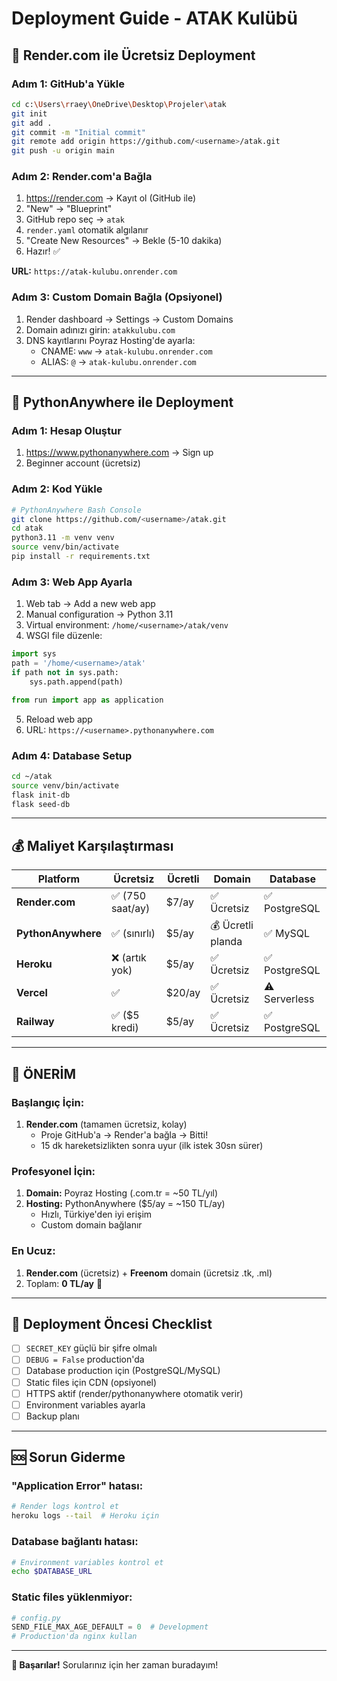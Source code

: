 # Deployment Guide - ATAK Kulübü

## 🚀 Render.com ile Ücretsiz Deployment

### Adım 1: GitHub'a Yükle
```bash
cd c:\Users\rraey\OneDrive\Desktop\Projeler\atak
git init
git add .
git commit -m "Initial commit"
git remote add origin https://github.com/<username>/atak.git
git push -u origin main
```

### Adım 2: Render.com'a Bağla
1. https://render.com → Kayıt ol (GitHub ile)
2. "New" → "Blueprint"
3. GitHub repo seç → `atak`
4. `render.yaml` otomatik algılanır
5. "Create New Resources" → Bekle (5-10 dakika)
6. Hazır! ✅

**URL:** `https://atak-kulubu.onrender.com`

### Adım 3: Custom Domain Bağla (Opsiyonel)
1. Render dashboard → Settings → Custom Domains
2. Domain adınızı girin: `atakkulubu.com`
3. DNS kayıtlarını Poyraz Hosting'de ayarla:
   - CNAME: `www` → `atak-kulubu.onrender.com`
   - ALIAS: `@` → `atak-kulubu.onrender.com`

---

## 🌟 PythonAnywhere ile Deployment

### Adım 1: Hesap Oluştur
1. https://www.pythonanywhere.com → Sign up
2. Beginner account (ücretsiz)

### Adım 2: Kod Yükle
```bash
# PythonAnywhere Bash Console
git clone https://github.com/<username>/atak.git
cd atak
python3.11 -m venv venv
source venv/bin/activate
pip install -r requirements.txt
```

### Adım 3: Web App Ayarla
1. Web tab → Add a new web app
2. Manual configuration → Python 3.11
3. Virtual environment: `/home/<username>/atak/venv`
4. WSGI file düzenle:

```python
import sys
path = '/home/<username>/atak'
if path not in sys.path:
    sys.path.append(path)

from run import app as application
```

5. Reload web app
6. URL: `https://<username>.pythonanywhere.com`

### Adım 4: Database Setup
```bash
cd ~/atak
source venv/bin/activate
flask init-db
flask seed-db
```

---

## 💰 Maliyet Karşılaştırması

| Platform | Ücretsiz | Ücretli | Domain | Database |
|----------|----------|---------|--------|----------|
| **Render.com** | ✅ (750 saat/ay) | $7/ay | ✅ Ücretsiz | ✅ PostgreSQL |
| **PythonAnywhere** | ✅ (sınırlı) | $5/ay | 💰 Ücretli planda | ✅ MySQL |
| **Heroku** | ❌ (artık yok) | $5/ay | ✅ Ücretsiz | ✅ PostgreSQL |
| **Vercel** | ✅ | $20/ay | ✅ Ücretsiz | ⚠️ Serverless |
| **Railway** | ✅ ($5 kredi) | $5/ay | ✅ Ücretsiz | ✅ PostgreSQL |

---

## 🎯 ÖNERİM

### **Başlangıç İçin:**
1. **Render.com** (tamamen ücretsiz, kolay)
   - Proje GitHub'a → Render'a bağla → Bitti!
   - 15 dk hareketsizlikten sonra uyur (ilk istek 30sn sürer)

### **Profesyonel İçin:**
1. **Domain:** Poyraz Hosting (.com.tr = ~50 TL/yıl)
2. **Hosting:** PythonAnywhere ($5/ay = ~150 TL/ay)
   - Hızlı, Türkiye'den iyi erişim
   - Custom domain bağlanır

### **En Ucuz:**
1. **Render.com** (ücretsiz) + **Freenom** domain (ücretsiz .tk, .ml)
2. Toplam: **0 TL/ay** 🎉

---

## 📝 Deployment Öncesi Checklist

- [ ] `SECRET_KEY` güçlü bir şifre olmalı
- [ ] `DEBUG = False` production'da
- [ ] Database production için (PostgreSQL/MySQL)
- [ ] Static files için CDN (opsiyonel)
- [ ] HTTPS aktif (render/pythonanywhere otomatik verir)
- [ ] Environment variables ayarla
- [ ] Backup planı

---

## 🆘 Sorun Giderme

### "Application Error" hatası:
```bash
# Render logs kontrol et
heroku logs --tail  # Heroku için
```

### Database bağlantı hatası:
```bash
# Environment variables kontrol et
echo $DATABASE_URL
```

### Static files yüklenmiyor:
```python
# config.py
SEND_FILE_MAX_AGE_DEFAULT = 0  # Development
# Production'da nginx kullan
```

---

**🎉 Başarılar!** Sorularınız için her zaman buradayım!
